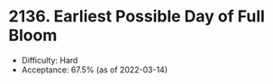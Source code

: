 # 2136. Earliest Possible Day of Full Bloom
- Difficulty: Hard
- Acceptance: 67.5% (as of 2022-03-14)
